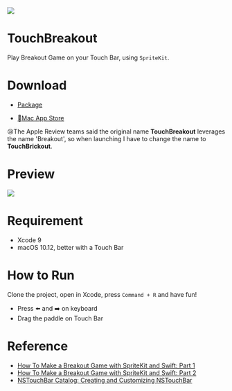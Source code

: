 <img src="https://github.com/songkuixi/TouchBreakout/blob/master/Banner.png">

# TouchBreakout

Play Breakout Game on your Touch Bar, using `SpriteKit`.

# Download

* [Package](https://github.com/songkuixi/TouchBreakout/releases/download/1.0/TouchBreakout.pkg)

* [Mac App Store](https://itunes.apple.com/cn/app/touchbrickout/id1314804894)

😢The Apple Review teams said the original name **TouchBreakout** leverages the name 'Breakout', so when launching I have to change the name to **TouchBrickout**.

# Preview

![](https://github.com/songkuixi/TouchBreakout/blob/master/Preview.gif)

# Requirement

* Xcode 9
* macOS 10.12, better with a Touch Bar

# How to Run

Clone the project, open in Xcode, press `Command + R` and have fun!

* Press ⬅️ and ➡️ on keyboard
* Drag the paddle on Touch Bar

# Reference

* [How To Make a Breakout Game with SpriteKit and Swift: Part 1](https://www.raywenderlich.com/123393/how-to-create-a-breakout-game-with-sprite-kit-and-swift)
* [How To Make a Breakout Game with SpriteKit and Swift: Part 2](https://www.raywenderlich.com/129904/create-breakout-game-sprite-kit-swift-part-2)
* [NSTouchBar Catalog: Creating and Customizing NSTouchBar](https://developer.apple.com/library/content/samplecode/NSTouchBarCatalog/Introduction/Intro.html)


